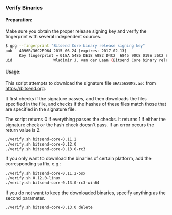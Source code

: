 ### Verify Binaries

#### Preparation:

Make sure you obtain the proper release signing key and verify the fingerprint with several independent sources.

```sh
$ gpg --fingerprint "Bitsend Core binary release signing key"
pub   4096R/36C2E964 2015-06-24 [expires: 2017-02-13]
      Key fingerprint = 01EA 5486 DE18 A882 D4C2  6845 90C8 019E 36C2 E964
uid                  Wladimir J. van der Laan (Bitsend Core binary release signing key) <laanwj@gmail.com>
```

#### Usage:

This script attempts to download the signature file `SHA256SUMS.asc` from https://bitsend.org.

It first checks if the signature passes, and then downloads the files specified in the file, and checks if the hashes of these files match those that are specified in the signature file.

The script returns 0 if everything passes the checks. It returns 1 if either the signature check or the hash check doesn't pass. If an error occurs the return value is 2.


```sh
./verify.sh bitsend-core-0.11.2
./verify.sh bitsend-core-0.12.0
./verify.sh bitsend-core-0.13.0-rc3
```

If you only want to download the binaries of certain platform, add the corresponding suffix, e.g.:

```sh
./verify.sh bitsend-core-0.11.2-osx
./verify.sh 0.12.0-linux
./verify.sh bitsend-core-0.13.0-rc3-win64
```

If you do not want to keep the downloaded binaries, specify anything as the second parameter.

```sh
./verify.sh bitsend-core-0.13.0 delete
```
